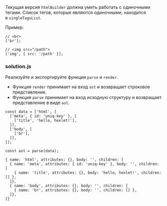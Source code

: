 Текущая версия `htmlBuilder` должна уметь работать с одиночными тегами. Список тегов, которые являются одиночными, находится в `singleTagsList`.

Пример:

```
// <br>
['br'];

// <img src="/path">
['img', { src: '/path' }];

```

### solution.js

Реализуйте и экспортируйте функции `parse` и `render`.

-   Функция `render` принимает на вход `ast` и возвращает строковое представление.
-   Функция `parse` принимает на вход исходную структуру и возвращает представление в виде `ast`.

```
const data = ['html', [
  ['meta', { id: 'uniq-key' }, [
    ['title', 'hello, hexlet!'],
  ]],
  ['body', [
    ['br'],
  ]],
]];

const ast = parse(data);

{ name: 'html', attributes: {}, body: '', children: [
  { name: 'meta', attributes: { id: 'uniq-key' }, body: '', children: [
    { name: 'title', attributes: {}, body: 'hello, hexlet!', children: [] },
  ]},
  { name: 'body', attributes: {}, body: '', children: [
    { name: 'br', attributes: {}, body: '', children: [] },
  ]},
]}
```